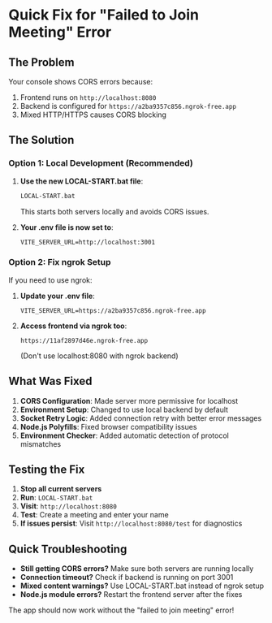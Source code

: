 # Quick Fix for "Failed to Join Meeting" Error

## The Problem
Your console shows CORS errors because:
1. Frontend runs on `http://localhost:8080` 
2. Backend is configured for `https://a2ba9357c856.ngrok-free.app`
3. Mixed HTTP/HTTPS causes CORS blocking

## The Solution

### Option 1: Local Development (Recommended)
1. **Use the new LOCAL-START.bat file**:
   ```bash
   LOCAL-START.bat
   ```
   This starts both servers locally and avoids CORS issues.

2. **Your .env file is now set to**:
   ```
   VITE_SERVER_URL=http://localhost:3001
   ```

### Option 2: Fix ngrok Setup
If you need to use ngrok:

1. **Update your .env file**:
   ```
   VITE_SERVER_URL=https://a2ba9357c856.ngrok-free.app
   ```

2. **Access frontend via ngrok too**:
   ```
   https://11af2897d46e.ngrok-free.app
   ```
   (Don't use localhost:8080 with ngrok backend)

## What Was Fixed

1. **CORS Configuration**: Made server more permissive for localhost
2. **Environment Setup**: Changed to use local backend by default
3. **Socket Retry Logic**: Added connection retry with better error messages
4. **Node.js Polyfills**: Fixed browser compatibility issues
5. **Environment Checker**: Added automatic detection of protocol mismatches

## Testing the Fix

1. **Stop all current servers**
2. **Run**: `LOCAL-START.bat`
3. **Visit**: `http://localhost:8080`
4. **Test**: Create a meeting and enter your name
5. **If issues persist**: Visit `http://localhost:8080/test` for diagnostics

## Quick Troubleshooting

- **Still getting CORS errors?** Make sure both servers are running locally
- **Connection timeout?** Check if backend is running on port 3001
- **Mixed content warnings?** Use LOCAL-START.bat instead of ngrok setup
- **Node.js module errors?** Restart the frontend server after the fixes

The app should now work without the "failed to join meeting" error!
